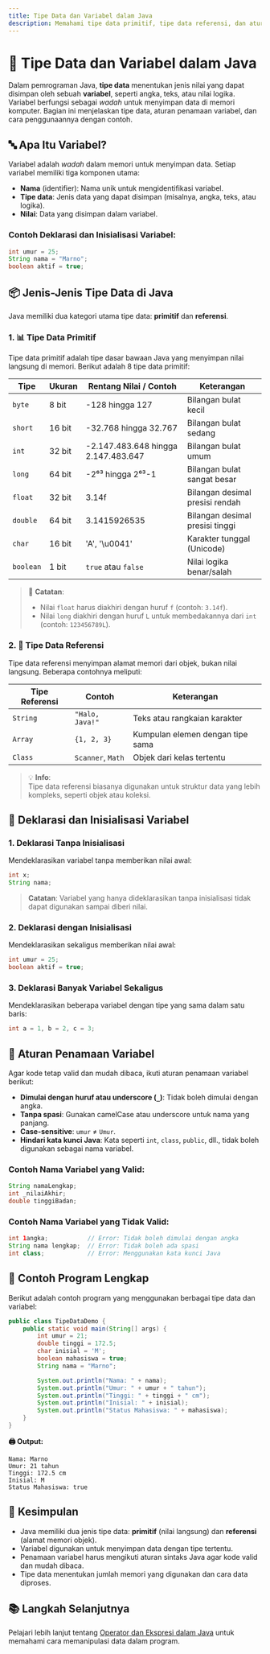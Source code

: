 ```yaml
---
title: Tipe Data dan Variabel dalam Java
description: Memahami tipe data primitif, tipe data referensi, dan aturan penamaan variabel dalam Java
---
```


# 🧠 Tipe Data dan Variabel dalam Java

Dalam pemrograman Java, **tipe data** menentukan jenis nilai yang dapat disimpan oleh sebuah **variabel**, seperti angka, teks, atau nilai logika. Variabel berfungsi sebagai *wadah* untuk menyimpan data di memori komputer. Bagian ini menjelaskan tipe data, aturan penamaan variabel, dan cara penggunaannya dengan contoh.

## 🔤 Apa Itu Variabel?

Variabel adalah *wadah* dalam memori untuk menyimpan data. Setiap variabel memiliki tiga komponen utama:

- **Nama** (identifier): Nama unik untuk mengidentifikasi variabel.
- **Tipe data**: Jenis data yang dapat disimpan (misalnya, angka, teks, atau logika).
- **Nilai**: Data yang disimpan dalam variabel.

### Contoh Deklarasi dan Inisialisasi Variabel:

```java
int umur = 25;
String nama = "Marno";
boolean aktif = true;
```

## 📦 Jenis-Jenis Tipe Data di Java

Java memiliki dua kategori utama tipe data: **primitif** dan **referensi**.

### 1. 📊 Tipe Data Primitif

Tipe data primitif adalah tipe dasar bawaan Java yang menyimpan nilai langsung di memori. Berikut adalah 8 tipe data primitif:

| **Tipe**   | **Ukuran** | **Rentang Nilai / Contoh**         | **Keterangan**                     |
|------------|------------|------------------------------------|------------------------------------|
| `byte`     | 8 bit      | -128 hingga 127                    | Bilangan bulat kecil               |
| `short`    | 16 bit     | -32.768 hingga 32.767              | Bilangan bulat sedang              |
| `int`      | 32 bit     | -2.147.483.648 hingga 2.147.483.647| Bilangan bulat umum                |
| `long`     | 64 bit     | -2⁶³ hingga 2⁶³-1                  | Bilangan bulat sangat besar        |
| `float`    | 32 bit     | 3.14f                              | Bilangan desimal presisi rendah    |
| `double`   | 64 bit     | 3.1415926535                       | Bilangan desimal presisi tinggi    |
| `char`     | 16 bit     | 'A', '\u0041'                      | Karakter tunggal (Unicode)         |
| `boolean`  | 1 bit      | `true` atau `false`                | Nilai logika benar/salah           |

> 📌 **Catatan**:  
> - Nilai `float` harus diakhiri dengan huruf `f` (contoh: `3.14f`).  
> - Nilai `long` diakhiri dengan huruf `L` untuk membedakannya dari `int` (contoh: `123456789L`).

### 2. 🧱 Tipe Data Referensi

Tipe data referensi menyimpan alamat memori dari objek, bukan nilai langsung. Beberapa contohnya meliputi:

| **Tipe Referensi** | **Contoh**                 | **Keterangan**                     |
|--------------------|----------------------------|------------------------------------|
| `String`           | `"Halo, Java!"`            | Teks atau rangkaian karakter       |
| `Array`            | `{1, 2, 3}`                | Kumpulan elemen dengan tipe sama   |
| `Class`            | `Scanner`, `Math`          | Objek dari kelas tertentu          |

> 💡 **Info**:  
> Tipe data referensi biasanya digunakan untuk struktur data yang lebih kompleks, seperti objek atau koleksi.

## 📝 Deklarasi dan Inisialisasi Variabel

### 1. Deklarasi Tanpa Inisialisasi

Mendeklarasikan variabel tanpa memberikan nilai awal:

```java
int x;
String nama;
```

> **Catatan**: Variabel yang hanya dideklarasikan tanpa inisialisasi tidak dapat digunakan sampai diberi nilai.

### 2. Deklarasi dengan Inisialisasi

Mendeklarasikan sekaligus memberikan nilai awal:

```java
int umur = 25;
boolean aktif = true;
```

### 3. Deklarasi Banyak Variabel Sekaligus

Mendeklarasikan beberapa variabel dengan tipe yang sama dalam satu baris:

```java
int a = 1, b = 2, c = 3;
```

## 🔐 Aturan Penamaan Variabel

Agar kode tetap valid dan mudah dibaca, ikuti aturan penamaan variabel berikut:

- **Dimulai dengan huruf atau underscore (`_`)**: Tidak boleh dimulai dengan angka.
- **Tanpa spasi**: Gunakan camelCase atau underscore untuk nama yang panjang.
- **Case-sensitive**: `umur` ≠ `Umur`.
- **Hindari kata kunci Java**: Kata seperti `int`, `class`, `public`, dll., tidak boleh digunakan sebagai nama variabel.

### Contoh Nama Variabel yang Valid:

```java
String namaLengkap;
int _nilaiAkhir;
double tinggiBadan;
```

### Contoh Nama Variabel yang Tidak Valid:

```java
int 1angka;           // Error: Tidak boleh dimulai dengan angka
String nama lengkap;  // Error: Tidak boleh ada spasi
int class;            // Error: Menggunakan kata kunci Java
```

## 🧪 Contoh Program Lengkap

Berikut adalah contoh program yang menggunakan berbagai tipe data dan variabel:

```java
public class TipeDataDemo {
    public static void main(String[] args) {
        int umur = 21;
        double tinggi = 172.5;
        char inisial = 'M';
        boolean mahasiswa = true;
        String nama = "Marno";

        System.out.println("Nama: " + nama);
        System.out.println("Umur: " + umur + " tahun");
        System.out.println("Tinggi: " + tinggi + " cm");
        System.out.println("Inisial: " + inisial);
        System.out.println("Status Mahasiswa: " + mahasiswa);
    }
}
```

**🖨️ Output:**

```text
Nama: Marno
Umur: 21 tahun
Tinggi: 172.5 cm
Inisial: M
Status Mahasiswa: true
```

## 📌 Kesimpulan

- Java memiliki dua jenis tipe data: **primitif** (nilai langsung) dan **referensi** (alamat memori objek).
- Variabel digunakan untuk menyimpan data dengan tipe tertentu.
- Penamaan variabel harus mengikuti aturan sintaks Java agar kode valid dan mudah dibaca.
- Tipe data menentukan jumlah memori yang digunakan dan cara data diproses.

## 📚 Langkah Selanjutnya

Pelajari lebih lanjut tentang [Operator dan Ekspresi dalam Java](operator.md) untuk memahami cara memanipulasi data dalam program.